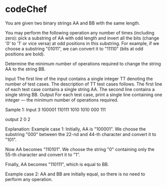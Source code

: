 # codeChef
You are given two binary strings AA and BB with the same length.

You may perform the following operation any number of times (including zero): pick a substring of AA with odd length and invert all the bits (change '0' to '1' or vice versa) at odd positions in this substring. For example, if we choose a substring "01011", we can convert it to "11110" (bits at odd positions are bold).

Determine the minimum number of operations required to change the string AA to the string BB.

Input
The first line of the input contains a single integer TT denoting the number of test cases. The description of TT test cases follows.
The first line of each test case contains a single string AA.
The second line contains a single string BB.
Output
For each test case, print a single line containing one integer — the minimum number of operations required.

 
Sample 1:
Input
3
100001
110111
1010
1010
000
111

output
2
0
2

Explanation:
Example case 1: Initially, AA is "100001". We choose the substring "000" between the 22-nd and 44-th character and convert it to "101".

Now AA becomes "110101". We choose the string "0" containing only the 55-th character and convert it to "1".

Finally, AA becomes "110111", which is equal to BB.

Example case 2: AA and BB are initially equal, so there is no need to perform any operation.
